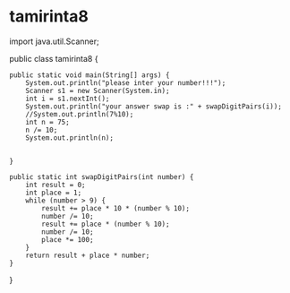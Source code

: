 # tamirinta8


import java.util.Scanner;

public class tamirinta8 {

    public static void main(String[] args) {
        System.out.println("please inter your number!!!");
        Scanner s1 = new Scanner(System.in);
        int i = s1.nextInt();
        System.out.println("your answer swap is :" + swapDigitPairs(i));
        //System.out.println(7%10);
        int n = 75;
        n /= 10;
        System.out.println(n);
        

    }

    public static int swapDigitPairs(int number) {
        int result = 0;
        int place = 1;
        while (number > 9) {
            result += place * 10 * (number % 10);
            number /= 10;
            result += place * (number % 10);
            number /= 10;
            place *= 100;
        }
        return result + place * number;
    }
     
}
